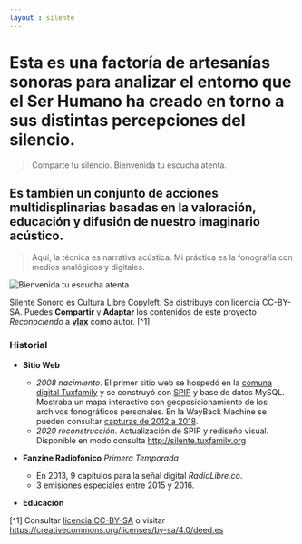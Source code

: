 ```yaml
---
layout : silente
---
```

# Esta es una factoría de artesanías sonoras para analizar el entorno que el Ser Humano ha creado en torno a sus distintas percepciones del silencio. 

> Comparte tu silencio. Bienvenida tu escucha atenta.

## Es también un conjunto de acciones multidisplinarias basadas en la valoración, educación y difusión de nuestro imaginario acústico.

> Aquí, la técnica es narrativa acústica. Mi práctica es la fonografía con medios analógicos y digitales. 

![Bienvenida tu escucha atenta](/silente/img/earlogo-dark-01.jpg)

Silente Sonoro es Cultura Libre Copyleft. Se distribuye con licencia CC-BY-SA.
Puedes __Compartir__ y __Adaptar__ los contenidos de este proyecto _Reconociendo_ a [__vlax__](https://vlax.dyne.org) como autor. [^1]


### Historial

* __Sitio Web__
  * _2008 nacimiento_. El primer sitio web se hospedó en la [comuna digital Tuxfamily](https://tuxfamily.org) y se construyó con [SPIP](https://spip.net) y base de datos MySQL. Mostraba un mapa interactivo con geoposicionamiento de los archivos fonográficos personales. En la WayBack Machine se pueden consultar [capturas de 2012 a 2018](https://web.archive.org/web/*/http://silente.tuxfamily.org/).
  * _2020 reconstrucción_. Actualización de SPIP y rediseño visual. Disponible en modo consulta http://silente.tuxfamily.org 

* __Fanzine Radiofónico__
_Primera Temporada_
  * En 2013, 9 capítulos para la señal digital _RadioLibre.co_.
  * 3 emisiones especiales entre 2015 y 2016.

* __Educación__


[^1]
Consultar [licencia CC-BY-SA](LICENCE) o visitar  https://creativecommons.org/licenses/by-sa/4.0/deed.es
